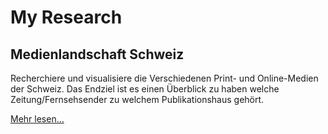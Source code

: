 # My Research

## Medienlandschaft Schweiz

Recherchiere und visualisiere die Verschiedenen Print- und Online-Medien der Schweiz. Das Endziel ist es einen Überblick zu haben welche Zeitung/Fernsehsender zu welchem Publikationshaus gehört.

[Mehr lesen...](https://gh.3n3a.ch/research/medienlandschaft_ch/)
